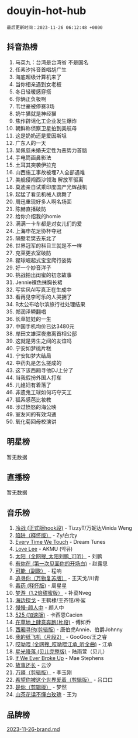 # douyin-hot-hub

`最后更新时间：2023-11-26 06:12:48 +0800`

## 抖音热榜

1. 马英九：台湾是台湾省 不是国名
1. 任素汐抖音首唱胡广生
1. 海底超级计算机来了
1. 当你相亲遇到女老板
1. 冬日轻暖感穿搭
1. 你俩正负极啊
1. 韦世豪被停赛3场
1. 奶牛猫就是神经猫
1. 焦作辟谣化工企业发生爆炸
1. 朝鲜称侦察卫星拍到美航母
1. 这是奶奶还是爱因斯坦
1. 广东人的一天
1. 吴佩慈未婚夫定性为恶势力首脑
1. 手电筒画鼻影法
1. 土耳其突袭伊拉克
1. 山西施工事故被埋7人全部遇难
1. 美舰侵闯西沙领海 解放军驱离
1. 莫迪亲自试乘印度国产光辉战机
1. 起猛了看见机械人跳舞了
1. 周迅重现好多人啊名场面
1. 陈赫直播破防
1. 给你介绍我的homie
1. 满满一卡车都是对女儿们的爱
1. 上海申花足协杯夺冠
1. 隔壁老樊去东北了
1. 世界冠军的科目三就是不一样
1. 克莱更衣室破防
1. 猩球崛起式宝宝爬行姿势
1. 好一个妙音洋子
1. 挑战拍出闺蜜的初恋故事
1. Jennie裸色抹胸长裙
1. 写实风AI写真正在生成中
1. 看再见李可乐的人哭拥了
1. B太公布哈尔滨旅行社处理结果
1. 郑润泽瞬翻唱
1. 长草娃娃的一生
1. 中国手机均价已达3480元
1. 岸田文雄深夜撤离首相公邸
1. 这就是男生之间的友谊吗
1. 宁安如梦桃片糕
1. 宁安如梦大结局
1. 中药丸是怎么搓成的
1. 这下该西厢寻他DJ上分了
1. 当我假扮外国人打车
1. 儿媳妇有着落了
1. 非遗鬼工球如何巧夺天工
1. 狐系感芭比妆教
1. 涉过愤怒的海公映
1. 室友间的有效沟通
1. 氧化菊回母校演讲

## 明星榜

暂无数据

## 直播榜

暂无数据

## 音乐榜

1. [冷战 (正式版hook段)](https://sf6-cdn-tos.douyinstatic.com/obj/tos-cn-ve-2774/oMuEoiBasWApEMVDgNiI8VAByNmwo5J0pyf8Yx) - TizzyT/万妮达Vinida Weng
1. [陷阱（释怀版）](https://sf3-cdn-tos.douyinstatic.com/obj/tos-cn-ve-2774/oE8C21LeZrzKLDFfQYgMzx4GAIHageG5IzayY7) - Zy/白允y
1. [Every Time We Touch](https://sf3-cdn-tos.douyinstatic.com/obj/tos-cn-ve-2774/ogN6lUKQeBBfEVhIOMikG1CcJjugxk1tztZyhP) - Dream Tunes
1. [Love Lee](https://sf3-cdn-tos.douyinstatic.com/obj/tos-cn-ve-2774/o05GbkJGbCBTdDnMtB0fwOYgkeZp23vrWQDQBS) - AKMU (악뮤)
1. [太阳（全网搜_太阳刘鹏_可听）](https://sf3-cdn-tos.douyinstatic.com/obj/tos-cn-ve-2774/ogWbyIQnlBFImVbeDocRdCIYtBHlbJXgfZMvgz) - 刘鹏
1. [有你在 (第一次见面你的开场白)](https://sf6-cdn-tos.douyinstatic.com/obj/tos-cn-ve-2774/oAthrQ3ClJBfI57uBoFEgNDYtNCZ0TSYQQfxQ0) - 赵露思
1. [可能（副歌）](https://sf6-cdn-tos.douyinstatic.com/obj/tos-cn-ve-2774/cde1731888894259b333569393c2fb51) - 程响
1. [追寻你（万物复苏版）](https://sf3-cdn-tos.douyinstatic.com/obj/tos-cn-ve-2774/oYeAZJsbjIDit9APmBg8u6uDUQnHmoCf3gbo74) - 王天戈/川青
1. [毒药 (释怀版)](https://sf3-cdn-tos.douyinstatic.com/obj/tos-cn-ve-2774/oYILMEAzspdZBIzy4frJNB8ZHPHWAhiwowd4Ad) - 周星星
1. [梦游（1.2倍甜蜜版）](https://sf3-cdn-tos.douyinstatic.com/obj/tos-cn-ve-2774/o4gyAUm8hwufoEABmwVIiQtHsFuGzAEEWtNMzo) - 补菜Nveg
1. [海边探戈](https://sf3-cdn-tos.douyinstatic.com/obj/tos-cn-ve-2774/os9gE0VQCGqt6VQkZDyBBYvfSDY0QFe3vVmubn) - 王鹤棣/王齐铭/朴鲨
1. [慢慢-颜人中](https://sf3-cdn-tos.douyinstatic.com/obj/tos-cn-ve-2774/ocjHNfBXdBxQNC8ZGAeoLMFTUgtBg8bkExunDC) - 颜人中
1. [525 (加速版)](https://sf6-cdn-tos.douyinstatic.com/obj/tos-cn-ve-2774/oIfKCtqfDyP8Vc9FpAPgWMyezT6LnDT1abRwGg) - 卡西恩Cacien
1. [在草地上肆意奔跑(片段)](https://sf6-cdn-tos.douyinstatic.com/obj/tos-cn-ve-2774/8831d494742f45dabdfa8adb8b817259) - 傅如乔
1. [西厢寻他(剪辑版)](https://sf3-cdn-tos.douyinstatic.com/obj/tos-cn-ve-2774/oUsAVfAQKlRNxEv5qxvIB8o5qmIWUcXbzJKJhw) - 唐伯虎Annie、伯爵Johnny
1. [我的纸飞机（片段2）](https://sf3-cdn-tos.douyinstatic.com/obj/tos-cn-ve-2774/oM2ZrKcg2CD5AeRB2gkeXOFB1IxAGJdZPazYHf) - GooGoo/王之睿
1. [哎呦喂 (全网搜_哎呦喂江承_听全曲)](https://sf3-cdn-tos.douyinstatic.com/obj/tos-cn-ve-2774/o0uEo63ECfIFdmwKF5HMzF1FCfItHEagDDeCAL) - 江承
1. [星光降落 (贝儿完整版)](https://sf3-cdn-tos.douyinstatic.com/obj/tos-cn-ve-2774/okwB9hAwyAtsFFkFBzAX1hOOfQuIoMNs0W2Mwr) - 陆雨萱（贝儿）
1. [If We Ever Broke Up](https://sf3-cdn-tos.douyinstatic.com/obj/tos-cn-ve-2774/o8onj5HDk0ImtBmO0URBfeyCDXQJMYkQ1gb8Zy) - Mae Stephens
1. [故事还长](https://sf6-cdn-tos.douyinstatic.com/obj/tos-cn-ve-2774/30a26758c8594f0ab81ac675c33ee2c5) - 云汐
1. [万疆（剪辑版）](https://sf6-cdn-tos.douyinstatic.com/obj/tos-cn-ve-2774/ooG7oVgFlDTelKCjCsTTobQvbdtj1BBQXnfZd8) - 李玉刚
1. [希望你被这个世界爱着（剪辑版）](https://sf6-cdn-tos.douyinstatic.com/obj/tos-cn-ve-2774/oo4H3BfEygN7l7bQaMBOZHCQ1eI4FqtED5skQ2) - 吕口口
1. [是你（剪辑版）](https://sf6-cdn-tos.douyinstatic.com/obj/tos-cn-ve-2774/46019dae783c4c969944217fe1cfafc4) - 梦然
1. [山茶花读不懂白玫瑰](https://sf6-cdn-tos.douyinstatic.com/obj/tos-cn-ve-2774/osfn8B7DktrRHEPJgPCfDbw7QDQEkwC16BxZg9) - 王为

## 品牌榜

[2023-11-26-brand.md](2023-11-26-brand.md)
